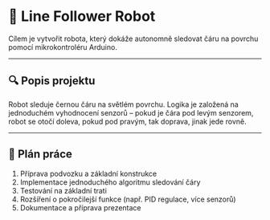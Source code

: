 # 🤖 Line Follower Robot

Cílem je vytvořit robota, který dokáže autonomně sledovat čáru na povrchu pomocí mikrokontroléru Arduino.



---

## 🔍 Popis projektu
Robot sleduje černou čáru na světlém povrchu. Logika je založená na jednoduchém vyhodnocení senzorů – pokud je čára pod levým senzorem, robot se otočí doleva, pokud pod pravým, tak doprava, jinak jede rovně.  

---

## 📝 Plán práce
1. Příprava podvozku a základní konstrukce  
2. Implementace jednoduchého algoritmu sledování čáry  
3. Testování na základní trati  
4. Rozšíření o pokročilejší funkce (např. PID regulace, více senzorů)  
5. Dokumentace a příprava prezentace  

